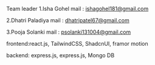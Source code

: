 
Team leader 1.Isha Gohel mail : ishagohel181@gmail.com

2.Dhatri Paladiya mail : dhatripatel67@gmail.com

3.Pooja Solanki mail : psolanki131004@gmail.com

frontend:react.js, TailwindCSS, ShadcnUI, framor motion

backend: express.js, express.js, Mongo DB 
